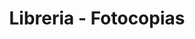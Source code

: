 ---
title: "Libreria - Fotocopias"
url: /ciudad-satelite/libreria-fotocopias-avenida-satelite/
shop: material de oficina
---